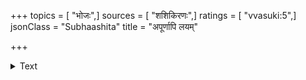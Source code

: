+++
topics = [ "भोजः",]
sources = [ "शशिकिरणः",]
ratings = [ "vvasuki:5",]
jsonClass = "Subhaashita"
title = "अपूर्णापि लयम्"

+++

<details><summary>Text</summary>

अपूर्णापि लयं नागाद्वाणी भोजस्य निस्तुला ।  
भटस्येव सिता कीर्तिः सङ्ग्रामे त्यक्तवर्ष्मणः ॥
</details>

